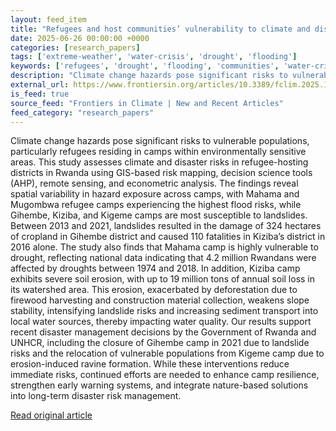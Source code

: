 ```yaml
---
layout: feed_item
title: "Refugees and host communities’ vulnerability to climate and disaster risks in Rwanda"
date: 2025-06-26 00:00:00 +0000
categories: [research_papers]
tags: ['extreme-weather', 'water-crisis', 'drought', 'flooding']
keywords: ['refugees', 'drought', 'flooding', 'communities', 'water-crisis', 'host', 'extreme-weather']
description: "Climate change hazards pose significant risks to vulnerable populations, particularly refugees residing in camps within environmentally sensitive areas"
external_url: https://www.frontiersin.org/articles/10.3389/fclim.2025.1465223
is_feed: true
source_feed: "Frontiers in Climate | New and Recent Articles"
feed_category: "research_papers"
---
```


Climate change hazards pose significant risks to vulnerable populations, particularly refugees residing in camps within environmentally sensitive areas. This study assesses climate and disaster risks in refugee-hosting districts in Rwanda using GIS-based risk mapping, decision science tools (AHP), remote sensing, and econometric analysis. The findings reveal spatial variability in hazard exposure across camps, with Mahama and Mugombwa refugee camps experiencing the highest flood risks, while Gihembe, Kiziba, and Kigeme camps are most susceptible to landslides. Between 2013 and 2021, landslides resulted in the damage of 324 hectares of cropland in Gihembe district and caused 110 fatalities in Kiziba’s district in 2016 alone. The study also finds that Mahama camp is highly vulnerable to drought, reflecting national data indicating that 4.2 million Rwandans were affected by droughts between 1974 and 2018. In addition, Kiziba camp exhibits severe soil erosion, with up to 19 million tons of annual soil loss in its watershed area. This erosion, exacerbated by deforestation due to firewood harvesting and construction material collection, weakens slope stability, intensifying landslide risks and increasing sediment transport into local water sources, thereby impacting water quality. Our results support recent disaster management decisions by the Government of Rwanda and UNHCR, including the closure of Gihembe camp in 2021 due to landslide risks and the relocation of vulnerable populations from Kigeme camp due to erosion-induced ravine formation. While these interventions reduce immediate risks, continued efforts are needed to enhance camp resilience, strengthen early warning systems, and integrate nature-based solutions into long-term disaster risk management.

[Read original article](https://www.frontiersin.org/articles/10.3389/fclim.2025.1465223)
